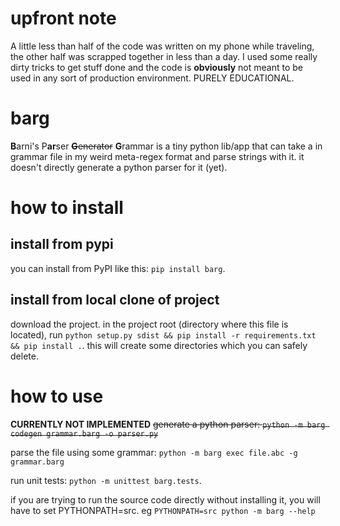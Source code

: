 # upfront note
A little less than half of the code was written on my phone while traveling, the other half was scrapped together in less than a day. I used some really dirty tricks to get stuff done and the code is **obviously** not meant to be used in any sort of production environment. PURELY EDUCATIONAL.

# barg
**B**arni's P**ar**ser ~~**G**enerator~~ **G**rammar is a tiny python lib/app that can take a in grammar file in my weird meta-regex format and parse strings with it. it doesn't directly generate a python parser for it (yet).

# how to install
## install from pypi
you can install from PyPI like this: `pip install barg`.

## install from local clone of project
download the project. in the project root (directory where this file is located), run `python setup.py sdist && pip install -r requirements.txt && pip install .`. this will create some directories which you can safely delete.

# how to use
**CURRENTLY NOT IMPLEMENTED** ~~generate a python parser: `python -m barg codegen grammar.barg -o parser.py`~~

parse the file using some grammar: `python -m barg exec file.abc -g grammar.barg`

run unit tests: `python -m unittest barg.tests`.

if you are trying to run the source code directly without installing it, you will have to set PYTHONPATH=src. eg `PYTHONPATH=src python -m barg --help`
